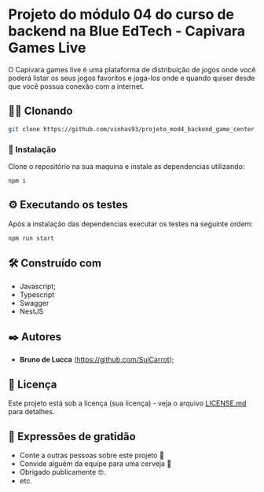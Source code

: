 # Projeto do módulo 04 do curso de backend na Blue EdTech - Capivara Games Live

O Capivara games live é uma plataforma de distribuição de jogos onde você poderá listar os seus jogos favoritos e joga-los onde e quando quiser desde que você possua conexão com a internet.

## 👯‍♀️ Clonando

```bash
git clone https://github.com/vinhas93/projeto_mod4_backend_game_center.git
```

### 🔧 Instalação

Clone o repositório na sua maquina e instale as dependencias utilizando:

```
npm i
```

## ⚙️ Executando os testes

Após a instalação das dependencias executar os testes na seguinte ordem:

```
npm run start

```

## 🛠️ Construído com

* Javascript; 
* Typescript
* Swagger
* NestJS

## ✒️ Autores

* **Bruno de Lucca** (https://github.com/SuiCarrot);

## 📄 Licença

Este projeto está sob a licença (sua licença) - veja o arquivo [LICENSE.md](https://github.com/SuiCarrot/BLUE-M03-BKE-P04-Backend/blob/main/LICENSE) para detalhes.

## 🎁 Expressões de gratidão

* Conte a outras pessoas sobre este projeto 📢
* Convide alguém da equipe para uma cerveja 🍺 
* Obrigado publicamente 🤓.
* etc.
